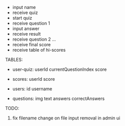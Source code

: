 - input name
- receive quiz
- start quiz
- receive question 1
- input answer
- receive result
- receive question 2
  ...
- receive final score
- receive table of hi-scores

TABLES:

- user-quiz:
  userId
  currentQuestionIndex
  score

- scores:
  userId
  score

- users:
  id
  username

- questions:
  img
  text
  answers
  correctAnswers

TODO:

1. fix filename change on file input removal in admin ui
